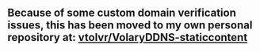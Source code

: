 ## Because of some custom domain verification issues, this has been moved to my own personal repository at: [vtolvr/VolaryDDNS-staticcontent](https://github.com/vtolvr/VolaryDDNS-staticcontent)
